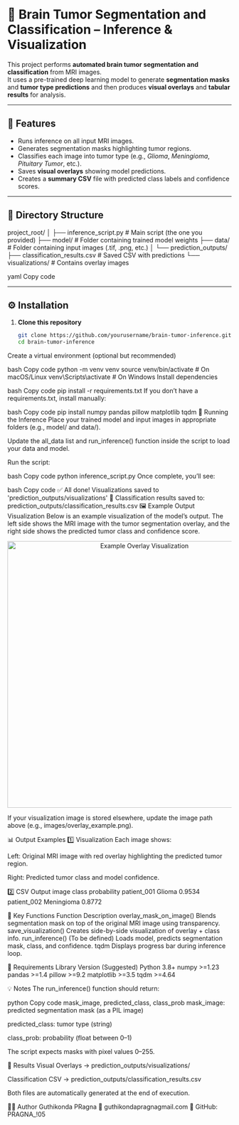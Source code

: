 # 🧠 Brain Tumor Segmentation and Classification – Inference & Visualization

This project performs **automated brain tumor segmentation and classification** from MRI images.  
It uses a pre-trained deep learning model to generate **segmentation masks** and **tumor type predictions** and then produces **visual overlays** and **tabular results** for analysis.

---

## 🚀 Features

- Runs inference on all input MRI images.
- Generates segmentation masks highlighting tumor regions.
- Classifies each image into tumor type (e.g., *Glioma*, *Meningioma*, *Pituitary Tumor*, etc.).
- Saves **visual overlays** showing model predictions.
- Creates a **summary CSV** file with predicted class labels and confidence scores.

---

## 🧩 Directory Structure

project_root/
│
├── inference_script.py # Main script (the one you provided)
├── model/ # Folder containing trained model weights
├── data/ # Folder containing input images (.tif, .png, etc.)
│
└── prediction_outputs/
├── classification_results.csv # Saved CSV with predictions
└── visualizations/ # Contains overlay images

yaml
Copy code

---

## ⚙️ Installation

1. **Clone this repository**
   ```bash
   git clone https://github.com/yourusername/brain-tumor-inference.git
   cd brain-tumor-inference
Create a virtual environment (optional but recommended)

bash
Copy code
python -m venv venv
source venv/bin/activate       # On macOS/Linux
venv\Scripts\activate          # On Windows
Install dependencies

bash
Copy code
pip install -r requirements.txt
If you don’t have a requirements.txt, install manually:

bash
Copy code
pip install numpy pandas pillow matplotlib tqdm
🧠 Running the Inference
Place your trained model and input images in appropriate folders (e.g., model/ and data/).

Update the all_data list and run_inference() function inside the script to load your data and model.

Run the script:

bash
Copy code
python inference_script.py
Once complete, you’ll see:

bash
Copy code
✅ All done! Visualizations saved to 'prediction_outputs/visualizations'
📄 Classification results saved to: prediction_outputs/classification_results.csv
🖼️ Example Output Visualization
Below is an example visualization of the model’s output.
The left side shows the MRI image with the tumor segmentation overlay, and the right side shows the predicted tumor class and confidence score.

<p align="center"> <img src="prediction_outputs/visualizations/sample_result.png" alt="Example Overlay Visualization" width="600"/> </p>
If your visualization image is stored elsewhere, update the image path above (e.g., images/overlay_example.png).

📊 Output Examples
1️⃣ Visualization
Each image shows:

Left: Original MRI image with red overlay highlighting the predicted tumor region.

Right: Predicted tumor class and model confidence.

2️⃣ CSV Output
image	class	probability
patient_001	Glioma	0.9534
patient_002	Meningioma	0.8772

🧱 Key Functions
Function	Description
overlay_mask_on_image()	Blends segmentation mask on top of the original MRI image using transparency.
save_visualization()	Creates side-by-side visualization of overlay + class info.
run_inference()	(To be defined) Loads model, predicts segmentation mask, class, and confidence.
tqdm	Displays progress bar during inference loop.

🧰 Requirements
Library	Version (Suggested)
Python	3.8+
numpy	>=1.23
pandas	>=1.4
pillow	>=9.2
matplotlib	>=3.5
tqdm	>=4.64

💡 Notes
The run_inference() function should return:

python
Copy code
mask_image, predicted_class, class_prob
mask_image: predicted segmentation mask (as a PIL image)

predicted_class: tumor type (string)

class_prob: probability (float between 0–1)

The script expects masks with pixel values 0–255.

🏁 Results
Visual Overlays → prediction_outputs/visualizations/

Classification CSV → prediction_outputs/classification_results.csv

Both files are automatically generated at the end of execution.

👩‍💻 Author
Guthikonda PRagna
📧 guthikondapragnagmail.com
💼 GitHub: PRAGNA_!05
